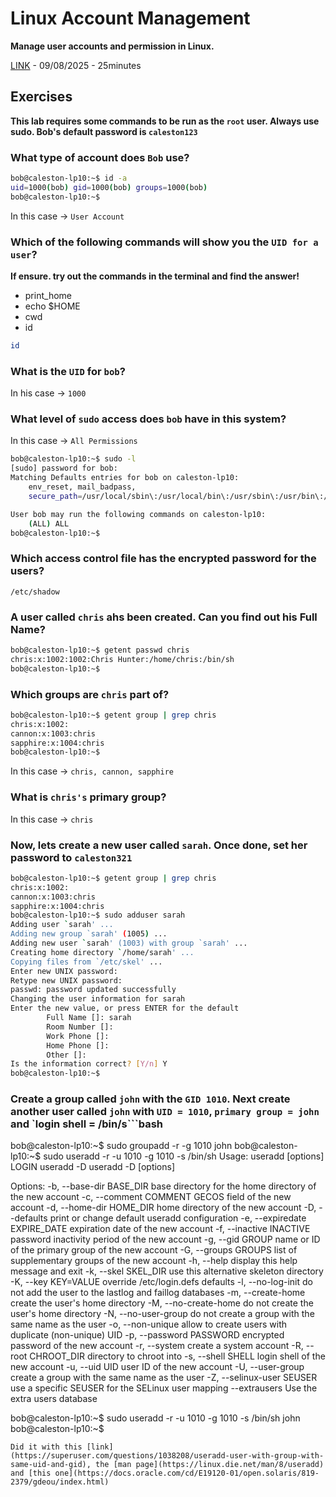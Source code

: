 # Linux Account Management
**Manage user accounts and permission in Linux.**

[LINK](https://studio.kodekloud.com/labs/linux/linux-account-mgmt) - 09/08/2025  - 25minutes

## Exercises

**This lab requires some commands to be run as the `root` user. Always use sudo.
Bob's default password is `caleston123`**

### What type of account does `Bob` use?
```bash
bob@caleston-lp10:~$ id -a
uid=1000(bob) gid=1000(bob) groups=1000(bob)
bob@caleston-lp10:~$ 
```
In this case -> `User Account`

### Which of the following commands will show you the `UID for a user`?

**If ensure. try out the commands in the terminal and find the answer!**
- print_home
- echo $HOME
- cwd
- id

```bash
id
```

### What is the `UID` for `bob`?
In his case -> `1000`

### What level of `sudo` access does `bob` have in this system?
In this case -> `All Permissions`
```bash
bob@caleston-lp10:~$ sudo -l   
[sudo] password for bob: 
Matching Defaults entries for bob on caleston-lp10:
    env_reset, mail_badpass,
    secure_path=/usr/local/sbin\:/usr/local/bin\:/usr/sbin\:/usr/bin\:/sbin\:/bin\:/snap/bin

User bob may run the following commands on caleston-lp10:
    (ALL) ALL
bob@caleston-lp10:~$ 
```
### Which access control file has the encrypted password for the users?
```
/etc/shadow
```

### A user called `chris` ahs been created. Can you find out his Full Name?
```bash
bob@caleston-lp10:~$ getent passwd chris
chris:x:1002:1002:Chris Hunter:/home/chris:/bin/sh
bob@caleston-lp10:~$ 
```

### Which groups are `chris` part of?
```bash
bob@caleston-lp10:~$ getent group | grep chris
chris:x:1002:
cannon:x:1003:chris
sapphire:x:1004:chris
bob@caleston-lp10:~$ 
```
In this case -> `chris, cannon, sapphire`

### What is `chris's` primary group?
In this case -> `chris`

### Now, lets create a new user called `sarah`. Once done, set her password to `caleston321`
```bash
bob@caleston-lp10:~$ getent group | grep chris
chris:x:1002:
cannon:x:1003:chris
sapphire:x:1004:chris
bob@caleston-lp10:~$ sudo adduser sarah
Adding user `sarah' ...
Adding new group `sarah' (1005) ...
Adding new user `sarah' (1003) with group `sarah' ...
Creating home directory `/home/sarah' ...
Copying files from `/etc/skel' ...
Enter new UNIX password: 
Retype new UNIX password: 
passwd: password updated successfully
Changing the user information for sarah
Enter the new value, or press ENTER for the default
        Full Name []: sarah
        Room Number []: 
        Work Phone []: 
        Home Phone []: 
        Other []: 
Is the information correct? [Y/n] Y
bob@caleston-lp10:~$ 
```

### Create a group called `john` with the `GID 1010`. Next create another user called `john` with `UID = 1010`, `primary group = john` and `login shell = /bin/s```bash
bob@caleston-lp10:~$ sudo groupadd -r -g 1010 john
bob@caleston-lp10:~$ sudo useradd -r -u 1010 -g 1010 -s /bin/sh
Usage: useradd [options] LOGIN
       useradd -D
       useradd -D [options]

Options:
  -b, --base-dir BASE_DIR       base directory for the home directory of the
                                new account
  -c, --comment COMMENT         GECOS field of the new account
  -d, --home-dir HOME_DIR       home directory of the new account
  -D, --defaults                print or change default useradd configuration
  -e, --expiredate EXPIRE_DATE  expiration date of the new account
  -f, --inactive INACTIVE       password inactivity period of the new account
  -g, --gid GROUP               name or ID of the primary group of the new
                                account
  -G, --groups GROUPS           list of supplementary groups of the new
                                account
  -h, --help                    display this help message and exit
  -k, --skel SKEL_DIR           use this alternative skeleton directory
  -K, --key KEY=VALUE           override /etc/login.defs defaults
  -l, --no-log-init             do not add the user to the lastlog and
                                faillog databases
  -m, --create-home             create the user's home directory
  -M, --no-create-home          do not create the user's home directory
  -N, --no-user-group           do not create a group with the same name as
                                the user
  -o, --non-unique              allow to create users with duplicate
                                (non-unique) UID
  -p, --password PASSWORD       encrypted password of the new account
  -r, --system                  create a system account
  -R, --root CHROOT_DIR         directory to chroot into
  -s, --shell SHELL             login shell of the new account
  -u, --uid UID                 user ID of the new account
  -U, --user-group              create a group with the same name as the user
  -Z, --selinux-user SEUSER     use a specific SEUSER for the SELinux user mapping
      --extrausers              Use the extra users database

bob@caleston-lp10:~$ sudo useradd -r -u 1010 -g 1010 -s /bin/sh john
bob@caleston-lp10:~$ 
```
Did it with this [link](https://superuser.com/questions/1038208/useradd-user-with-group-with-same-uid-and-gid), the [man page](https://linux.die.net/man/8/useradd) and [this one](https://docs.oracle.com/cd/E19120-01/open.solaris/819-2379/gdeou/index.html)
